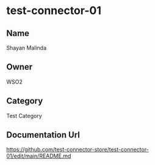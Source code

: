 # test-connector-01

## Name
Shayan Malinda

## Owner
WSO2

## Category
Test Category

## Documentation Url
https://github.com/test-connector-store/test-connector-01/edit/main/README.md
